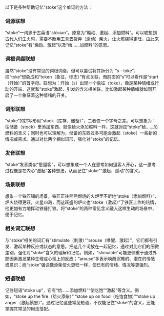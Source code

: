 以下是多种帮助记忆“stoke”这个单词的方法：

### 词源联想
“stoke”一词源于古英语“stōcian”，原意为“煽动、激起、添加燃料”。可以联想到古代人们生火时，需要不断用工具去拨弄（煽动）柴火，让火燃烧得更旺，由此来记忆“stoke”有“煽动、激起”以及“给……加燃料”的意思。

### 词根词缀联想
虽然“stoke”没有常见的词根词缀，但可以尝试将其拆分为 “s - toke”，把“toke”想象成和“token（象征、标志）”有点关联，而前面的“s”可以看作是“start（开始）”的首字母。联想为：开始（s）出现一个象征（toke），像是某种情绪或行动的开端，这就和“stoke”激起、引发的含义相关联，比如激起某种情绪就如同开启了一个象征着这种情绪的开关。

### 词形联想
“stoke”的拼写形似“stock（库存、储备）”，二者仅一个字母之差。可以想象为：往储备（stock）里添加东西，就像给火添加燃料一样，这就对应“stoke”给……加燃料的含义；同时也可以理解为，储备的东西过多可能会激起（stoke）一些新的情况或需求。通过对比两个相似词形，强化对“stoke”的记忆。

### 发音联想
“stoke”发音类似“思逗客”，可以想象成一个人在思考如何逗客人开心，这一思考过程像是在内心“激起”各种想法，从而记住“stoke”“激起、煽动”的含义。 

### 场景联想
想象一个铁匠铺的场景，铁匠正往熊熊燃烧的火炉里不断地“stoke（添加燃料）”，炉火烧得更旺，火星四溅，而这旺盛的炉火也“stoke（激起）”了铁匠工作的热情，他更加有力地挥动铁锤打铁。将“stoke”的两种常见含义融入这样生动的场景中，便于记忆。

### 相关词汇联想
与“stoke”相关的词汇有“stimulate（刺激）”“arouse（唤醒、激起）”，它们都有引发、激起某种反应或状态的意思。把这几个词放在一起记忆，通过对比它们的细微差别，强化对“stoke”含义的理解和记忆。例如，“stimulate”可能更侧重于通过外部因素激发某种生理或心理上的反应；“arouse”多表示唤醒沉睡的、潜在的情感或意识；而“stoke”强调像添柴使火更旺一样，使已有的情绪、情况等更强烈。

### 短语联想
记住短语“stoke up”，它有“给……添加燃料”“使吃饱”“激起”等含义。例如，“stoke up the fire（给火添柴）”  “stoke up on food（吃饱食物）”“stoke up anger（激起愤怒）”。通过记忆这些常见短语，不仅能记住“stoke”的含义，还能掌握其常见的用法搭配。 